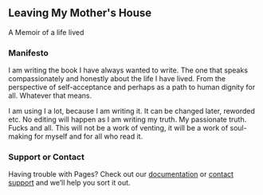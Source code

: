 ## Leaving My Mother's House
A Memoir of a life lived


### Manifesto

I am writing the book I have always wanted to write. The one that speaks compassionately and honestly about the life I have lived. From the perspective of self-acceptance and perhaps as a path to human dignity for all. Whatever that means. 

I am using I a lot, because I am writing it. It can be changed later, reworded etc. No editing will happen as I am writing my truth. My passionate truth. Fucks and all. This will not be a work of venting, it will be a work of soul-making for myself and for all who read it.  



### Support or Contact

Having trouble with Pages? Check out our [documentation](https://docs.github.com/categories/github-pages-basics/) or [contact support](https://support.github.com/contact) and we’ll help you sort it out.

